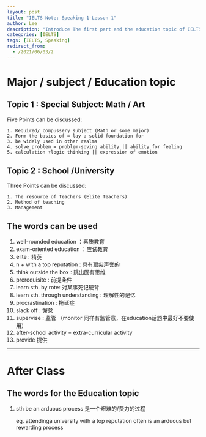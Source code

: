 ```yaml
---
layout: post
title: "IELTS Note: Speaking 1-Lesson 1"
author: Lee
description: "Introduce The first part and the education topic of IELTS Speaking Exam"
categories: [IELTS]
tags: [IELTS, Speaking]
redirect_from:
  - /2021/06/03/2
---
```

# Major / subject / Education topic

## Topic 1 : Special Subject: Math / Art

Five Points can be discussed:

    1. Required/ compussery subject (Math or some major)
    2. Form the basics of = lay a solid foundation for 
    3. be widely used in other realms
    4. solve problem = problem-soving ability || ability for feeling
    5. calculation +logic thinking || expression of emotion
## Topic 2 : School /University

Three Points can be discussed:

    1. The resource of Teachers (Elite Teachers)
    2. Method of teaching
    3. Management

## The words can be used 

1. well-rounded education ：素质教育
2. exam-oriented education ：应试教育
3. elite : 精英
4. n + with a top reputation : 具有顶尖声誉的
5. think outside the box : 跳出固有思维
6. prerequisite : 前提条件
7. learn sth. by rote: 对某事死记硬背
8. learn sth. through understanding : 理解性的记忆
9. procrastination : 拖延症
10. slack off : 懈怠
11. supervise : 监管 （monitor 同样有监管意，在education话题中最好不要使用）
12. after-school activity = extra-curricular activity
13. provide 提供

****
# After Class
## The words for the Education topic

1. sth be an arduous process 是一个艰难的/费力的过程
   
   eg. attendinga university with a top reputation often is an arduous but rewarding process

